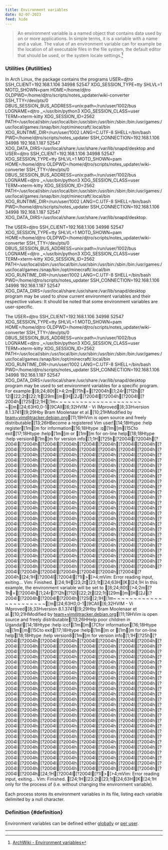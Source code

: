 ```yaml
---
title: Environment variables
date: 02-07-2023
feed: hide
---
```


> An environment variable is a named object that contains data used by on or more applications. In simple terms, it is a variable with a name and a value. The value of an environment variable can for example be the location of all executable files in the file system, the default editor  that should be used, or the system locale settings.[^1]

### Utilities {#utilities}
In Arch Linux, the  package contains the programs USER=djtro
SSH_CLIENT=192.168.1.106 34998 52547
XDG_SESSION_TYPE=tty
SHLVL=1
MOTD_SHOWN=pam
HOME=/home/djtro
OLDPWD=/home/djtro/scripts/notes_updater/wiki-converter
SSH_TTY=/dev/pts/0
DBUS_SESSION_BUS_ADDRESS=unix:path=/run/user/1002/bus
LOGNAME=djtro
_=/usr/bin/python3
XDG_SESSION_CLASS=user
TERM=xterm-kitty
XDG_SESSION_ID=2562
PATH=/usr/local/sbin:/usr/local/bin:/usr/sbin:/usr/bin:/sbin:/bin:/usr/games:/usr/local/games:/snap/bin:/opt/minecraft/.local/bin
XDG_RUNTIME_DIR=/run/user/1002
LANG=C.UTF-8
SHELL=/bin/bash
PWD=/home/djtro/scripts/notes_updater
SSH_CONNECTION=192.168.1.106 34998 192.168.1.187 52547
XDG_DATA_DIRS=/usr/local/share:/usr/share:/var/lib/snapd/desktop and USER=djtro
SSH_CLIENT=192.168.1.106 34998 52547
XDG_SESSION_TYPE=tty
SHLVL=1
MOTD_SHOWN=pam
HOME=/home/djtro
OLDPWD=/home/djtro/scripts/notes_updater/wiki-converter
SSH_TTY=/dev/pts/0
DBUS_SESSION_BUS_ADDRESS=unix:path=/run/user/1002/bus
LOGNAME=djtro
_=/usr/bin/python3
XDG_SESSION_CLASS=user
TERM=xterm-kitty
XDG_SESSION_ID=2562
PATH=/usr/local/sbin:/usr/local/bin:/usr/sbin:/usr/bin:/sbin:/bin:/usr/games:/usr/local/games:/snap/bin:/opt/minecraft/.local/bin
XDG_RUNTIME_DIR=/run/user/1002
LANG=C.UTF-8
SHELL=/bin/bash
PWD=/home/djtro/scripts/notes_updater
SSH_CONNECTION=192.168.1.106 34998 192.168.1.187 52547
XDG_DATA_DIRS=/usr/local/share:/usr/share:/var/lib/snapd/desktop.

The USER=djtro
SSH_CLIENT=192.168.1.106 34998 52547
XDG_SESSION_TYPE=tty
SHLVL=1
MOTD_SHOWN=pam
HOME=/home/djtro
OLDPWD=/home/djtro/scripts/notes_updater/wiki-converter
SSH_TTY=/dev/pts/0
DBUS_SESSION_BUS_ADDRESS=unix:path=/run/user/1002/bus
LOGNAME=djtro
_=/usr/bin/python3
XDG_SESSION_CLASS=user
TERM=xterm-kitty
XDG_SESSION_ID=2562
PATH=/usr/local/sbin:/usr/local/bin:/usr/sbin:/usr/bin:/sbin:/bin:/usr/games:/usr/local/games:/snap/bin:/opt/minecraft/.local/bin
XDG_RUNTIME_DIR=/run/user/1002
LANG=C.UTF-8
SHELL=/bin/bash
PWD=/home/djtro/scripts/notes_updater
SSH_CONNECTION=192.168.1.106 34998 192.168.1.187 52547
XDG_DATA_DIRS=/usr/local/share:/usr/share:/var/lib/snapd/desktop program may be used to show current environment variables and their respective values:
It should be noted that some environment variables are user-specific.

The USER=djtro
SSH_CLIENT=192.168.1.106 34998 52547
XDG_SESSION_TYPE=tty
SHLVL=1
MOTD_SHOWN=pam
HOME=/home/djtro
OLDPWD=/home/djtro/scripts/notes_updater/wiki-converter
SSH_TTY=/dev/pts/0
DBUS_SESSION_BUS_ADDRESS=unix:path=/run/user/1002/bus
LOGNAME=djtro
_=/usr/bin/python3
XDG_SESSION_CLASS=user
TERM=xterm-kitty
XDG_SESSION_ID=2562
PATH=/usr/local/sbin:/usr/local/bin:/usr/sbin:/usr/bin:/sbin:/bin:/usr/games:/usr/local/games:/snap/bin:/opt/minecraft/.local/bin
XDG_RUNTIME_DIR=/run/user/1002
LANG=C.UTF-8
SHELL=/bin/bash
PWD=/home/djtro/scripts/notes_updater
SSH_CONNECTION=192.168.1.106 34998 192.168.1.187 52547
XDG_DATA_DIRS=/usr/local/share:/usr/share:/var/lib/snapd/desktop program may be used to set environment variables for a specific program. For example:[8;24;80t[>4;2m[?1h=[?2004h[1;24r[?12h[?12l[22;2t[22;1t[29m[m[H[2J[?2004l[?2004h[?2004l[?2004h[?25l[2;1H[1m~
~
~
~
~
~
~
~
~
~
~
~
~
~
~
~
~
~
~
~
~
~[m[24;63H0,0-1[9CAll[6;32HVIM - Vi IMproved[8;33Hversion 8.1.3741[9;29Hby Bram Moolenaar et al.[10;21HModified by team+vim@tracker.debian.org[11;19HVim is open source and freely distributable[13;26HBecome a registered Vim user![14;18Htype  :help register[1m<Enter>[m   for information[16;18Htype  :q[1m<Enter>[m[15Cto exit[17;18Htype  :help[1m<Enter>[m  or  [1m<F1>[m  for on-line help[18;18Htype  :help version8[1m<Enter>[m   for version info[1;1H[?25h[?2004l[?2004h[?2004l[?2004h[?2004l[?2004h[?2004l[?2004h[?2004l[?2004h[?2004l[?2004h[?2004l[?2004h[?2004l[?2004h[?2004l[?2004h[?2004l[?2004h[?2004l[?2004h[?2004l[?2004h[?2004l[?2004h[?2004l[?2004h[?2004l[?2004h[?2004l[?2004h[?2004l[?2004h[?2004l[?2004h[?2004l[?2004h[?2004l[?2004h[?2004l[?2004h[?2004l[?2004h[?2004l[?2004h[?2004l[?2004h[?2004l[?2004h[?2004l[?2004h[?2004l[?2004h[?2004l[?2004h[?2004l[?2004h[?2004l[?2004h[?2004l[?2004h[?2004l[?2004h[?2004l[?2004h[?2004l[?2004h[?2004l[?2004h[?2004l[?2004h[?2004l[?2004h[?2004l[?2004h[?2004l[?2004h[?2004l[?2004h[?2004l[?2004h[?2004l[?2004h[?2004l[?2004h[?2004l[?2004h[?2004l[?2004h[?2004l[?2004h[?2004l[?2004h[?2004l[?2004h[?2004l[?2004h[?2004l[?2004h[?2004l[?2004h[?2004l[?2004h[?2004l[?2004h[?2004l[?2004h[?2004l[?2004h[?2004l[?2004h[?2004l[?2004h[?2004l[?2004h[?2004l[?2004h[?2004l[?2004h[?2004l[?2004h[?2004l[?2004h[?2004l[?2004h[?2004l[?2004h[?2004l[?2004h[?2004l[?2004h[?2004l[?2004h[?2004l[?2004h[?2004l[?2004h[?2004l[?2004h[?2004l[?2004h[?2004l[?2004h[?2004l[?2004h[?2004l[?2004h[?2004l[?2004h[?2004l[?2004h[?2004l[?2004h[?2004l[?2004h[?2004l[?2004h[?2004l[?2004h[?2004l[?2004h[?2004l[?2004h[?2004l[?2004h[?2004l[?2004h[?2004l[?2004h[?2004l[?2004h[?2004l[?2004h[?2004l[?2004h[?2004l[?2004h[?2004l[?2004h[?2004l[?2004h[?2004l[?2004h[?2004l[?2004h[?2004l[?2004h[?2004l[?2004h[?2004l[?2004h[?2004l[?2004h[?2004l[?2004h[?2004l[?2004h[?2004l[?2004h[?2004l[?2004h[24;1H[?2004l[?2004l[?1l>[>4;mVim: Error reading input, exiting...
Vim: Finished.
[24;1H[23;2t[23;1t[24;63H[K[24;1H
In this example, the  environment variable will be set to [8;24;80t[>4;2m[?1h=[?2004h[1;24r[?12h[?12l[22;2t[22;1t[29m[m[H[2J[?2004l[?2004h[?2004l[?2004h[?25l[2;1H[1m~
~
~
~
~
~
~
~
~
~
~
~
~
~
~
~
~
~
~
~
~
~[m[24;63H0,0-1[9CAll[6;32HVIM - Vi IMproved[8;33Hversion 8.1.3741[9;29Hby Bram Moolenaar et al.[10;21HModified by team+vim@tracker.debian.org[11;19HVim is open source and freely distributable[13;26HHelp poor children in Uganda![14;18Htype  :help iccf[1m<Enter>[m[7Cfor information[16;18Htype  :q[1m<Enter>[m[15Cto exit[17;18Htype  :help[1m<Enter>[m  or  [1m<F1>[m  for on-line help[18;18Htype  :help version8[1m<Enter>[m   for version info[1;1H[?25h[?2004l[?2004h[?2004l[?2004h[?2004l[?2004h[?2004l[?2004h[?2004l[?2004h[?2004l[?2004h[?2004l[?2004h[?2004l[?2004h[?2004l[?2004h[?2004l[?2004h[?2004l[?2004h[?2004l[?2004h[?2004l[?2004h[?2004l[?2004h[?2004l[?2004h[?2004l[?2004h[?2004l[?2004h[?2004l[?2004h[?2004l[?2004h[?2004l[?2004h[?2004l[?2004h[?2004l[?2004h[?2004l[?2004h[?2004l[?2004h[?2004l[?2004h[?2004l[?2004h[?2004l[?2004h[?2004l[?2004h[?2004l[?2004h[?2004l[?2004h[?2004l[?2004h[?2004l[?2004h[?2004l[?2004h[?2004l[?2004h[?2004l[?2004h[?2004l[?2004h[?2004l[?2004h[?2004l[?2004h[?2004l[?2004h[?2004l[?2004h[?2004l[?2004h[?2004l[?2004h[?2004l[?2004h[?2004l[?2004h[?2004l[?2004h[?2004l[?2004h[?2004l[?2004h[?2004l[?2004h[?2004l[?2004h[?2004l[?2004h[?2004l[?2004h[?2004l[?2004h[?2004l[?2004h[?2004l[?2004h[?2004l[?2004h[?2004l[?2004h[?2004l[?2004h[?2004l[?2004h[?2004l[?2004h[?2004l[?2004h[?2004l[?2004h[?2004l[?2004h[?2004l[?2004h[?2004l[?2004h[?2004l[?2004h[?2004l[?2004h[?2004l[?2004h[?2004l[?2004h[?2004l[?2004h[?2004l[?2004h[?2004l[?2004h[?2004l[?2004h[?2004l[?2004h[?2004l[?2004h[?2004l[?2004h[?2004l[?2004h[?2004l[?2004h[?2004l[?2004h[?2004l[?2004h[?2004l[?2004h[?2004l[?2004h[?2004l[?2004h[?2004l[?2004h[?2004l[?2004h[?2004l[?2004h[?2004l[?2004h[?2004l[?2004h[?2004l[?2004h[?2004l[?2004h[?2004l[?2004h[?2004l[?2004h[?2004l[?2004h[?2004l[?2004h[?2004l[?2004h[?2004l[?2004h[?2004l[?2004h[?2004l[?2004h[?2004l[?2004h[?2004l[?2004h[?2004l[?2004h[?2004l[?2004h[24;1H[?2004l[?2004l[?1l>[>4;mVim: Error reading input, exiting...
Vim: Finished.
[24;1H[23;2t[23;1t[24;63H[K[24;1H only for the process of  (i.e. without changing the  environment variable).

Each process stores its environment variables in its  file, listing each variable delimited by a null character.

### Definition {#definition}
Environment variables can be defined either [globally](#global-definition) or [per user](#user-definition).

---
[^1]: [ArchWiki - Environment variables](https://wiki.archlinux.org/title/environment_variables)

